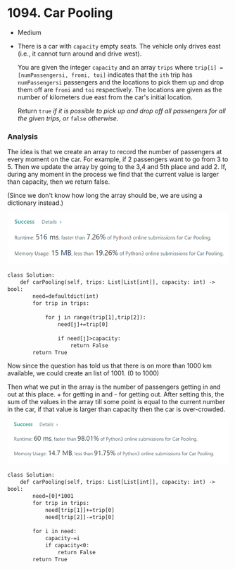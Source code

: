 # 1094. Car Pooling

* Medium
*   There is a car with `capacity` empty seats. The vehicle only drives east (i.e., it cannot turn around and drive west).

    You are given the integer `capacity` and an array `trips` where `trip[i] = [numPassengersi, fromi, toi]` indicates that the `ith` trip has `numPassengersi` passengers and the locations to pick them up and drop them off are `fromi` and `toi` respectively. The locations are given as the number of kilometers due east from the car's initial location.

    Return `true` _if it is possible to pick up and drop off all passengers for all the given trips, or_ `false` _otherwise_.

### Analysis

The idea is that we create an array to record the number of passengers at every moment on the car. For example, if 2 passengers want to go from 3 to 5. Then we update the array by going to  the 3,4 and 5th place and add 2. If, during any moment in the process we find that the current value is larger than capacity, then we return false.&#x20;

(Since we don't know how long the array should be, we are using a dictionary instead.)

![](<../.gitbook/assets/image (16) (1) (1) (1) (1) (1) (1) (1) (1).png>)

```
class Solution:
    def carPooling(self, trips: List[List[int]], capacity: int) -> bool:
        need=defaultdict(int) 
        for trip in trips:

            for j in range(trip[1],trip[2]):
                need[j]+=trip[0]

                if need[j]>capacity:
                    return False
        return True
```

Now since the question has told us that there is on more than 1000 km available, we could create an list of 1001. (0 to 1000)

Then what we put in the array is the number of passengers getting in and out at this place. + for getting in and - for getting out. After setting this, the sum of the values in the array till some point is equal to the current number in the car, if that value is larger than capacity then the car is over-crowded.&#x20;

![](<../.gitbook/assets/image (17) (1) (1) (1) (1) (1) (1).png>)

```
class Solution:
    def carPooling(self, trips: List[List[int]], capacity: int) -> bool:
        need=[0]*1001
        for trip in trips:
            need[trip[1]]+=trip[0]
            need[trip[2]]-=trip[0]
        
        for i in need:
            capacity-=i
            if capacity<0:
                return False
        return True
```
